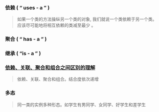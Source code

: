 ### 依赖 ( “ uses - a ” )
> 如果一个类的方法操纵另一个类的对象, 我们就说一个类依赖于另一个类。 
> 应该尽可能地将相互依赖的类减至最少 。
### 聚合 ( “ has - a ” )

### 继承 ( “is - a ” )

### [依赖、关联、聚合和组合之间区别的理解](https://www.cnblogs.com/wanghuaijun/p/5421419.html)
> 依赖、关联、聚合和组合。结合度依次递增

### 多态
> 同一类的实例多种形态。如学生有男同学、女同学、好学生和差学生